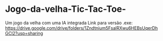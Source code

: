 # Jogo-da-velha-Tic-Tac-Toe-
Um jogo da velha com uma IA integrada
Link para versão .exe: 
https://drive.google.com/drive/folders/1Zndtnium5FsalRXwu6HEBsUqerDhGCl2?usp=sharing
